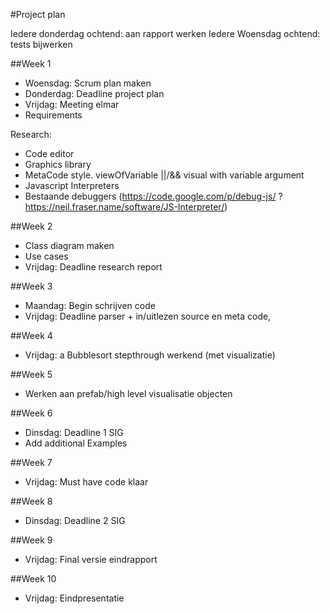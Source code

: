 #Project plan

Iedere donderdag ochtend: aan rapport werken
Iedere Woensdag ochtend: tests bijwerken 

##Week 1
* Woensdag: Scrum plan maken
* Donderdag: Deadline project plan
* Vrijdag: Meeting elmar 
* Requirements

Research:
* Code editor
* Graphics library
* MetaCode style. viewOfVariable ||/&& visual with variable argument
* Javascript Interpreters
* Bestaande debuggers (https://code.google.com/p/debug-js/ ? https://neil.fraser.name/software/JS-Interpreter/)

##Week 2
* Class diagram maken
* Use cases
* Vrijdag: Deadline research report

##Week 3
* Maandag: Begin schrijven code
* Vrijdag: Deadline parser + in/uitlezen source en meta code, 

##Week 4
* Vrijdag: a Bubblesort stepthrough werkend (met visualizatie) 

##Week 5
* Werken aan prefab/high level visualisatie objecten

##Week 6
* Dinsdag: Deadline 1 SIG
* Add additional Examples 

##Week 7
* Vrijdag: Must have code klaar

##Week 8
* Dinsdag: Deadline 2 SIG

##Week 9
* Vrijdag: Final versie eindrapport

##Week 10 
* Vrijdag: Eindpresentatie
